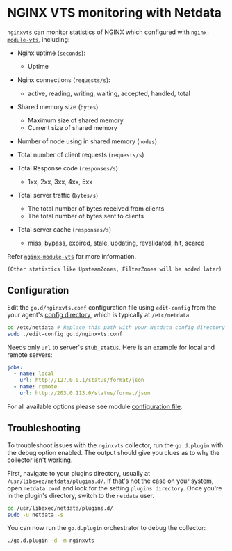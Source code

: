 <!--
title: "NGINX VTS monitoring"
custom_edit_url: https://github.com/netdata/go.d.plugin/edit/master/modules/nginxvts/README.md
sidebar_label: "NGINX VTS"
-->

# NGINX VTS monitoring with Netdata

`nginxvts` can monitor statistics of NGINX which configured
with [`nginx-module-vts`](https://github.com/vozlt/nginx-module-vts), including:

- Nginx uptime (`seconds`):
    - Uptime
- Nginx connections (`requests/s`):
    - active, reading, writing, waiting, accepted, handled, total

- Shared memory size (`bytes`)
    - Maximum size of shared memory
    - Current size of shared memory
- Number of node using in shared memory (`nodes`)

- Total number of client requests (`requests/s`)
- Total Response code (`responses/s`)
    - 1xx, 2xx, 3xx, 4xx, 5xx
- Total server traffic (`bytes/s`)
    - The total number of bytes received from clients
    - The total number of bytes sent to clients
- Total server cache (`responses/s`)
    - miss, bypass, expired, stale, updating, revalidated, hit, scarce

Refer [`nginx-module-vts`](https://github.com/vozlt/nginx-module-vts#json) for more information.

`(Other statistics like UpsteamZones, FilterZones will be added later)`

## Configuration

Edit the `go.d/nginxvts.conf` configuration file using `edit-config` from the your
agent's [config directory](https://learn.netdata.cloud/docs/configure/nodes), which is typically at `/etc/netdata`.

```bash
cd /etc/netdata # Replace this path with your Netdata config directory
sudo ./edit-config go.d/nginxvts.conf
```

Needs only `url` to server's `stub_status`. Here is an example for local and remote servers:

```yaml
jobs:
  - name: local
    url: http://127.0.0.1/status/format/json
  - name: remote
    url: http://203.0.113.0/status/format/json
```

For all available options please see
module [configuration file](https://github.com/netdata/go.d.plugin/blob/master/config/go.d/nginxvts.conf).

## Troubleshooting

To troubleshoot issues with the `nginxvts` collector, run the `go.d.plugin` with the debug option enabled. The output
should give you clues as to why the collector isn't working.

First, navigate to your plugins directory, usually at `/usr/libexec/netdata/plugins.d/`. If that's not the case on your
system, open `netdata.conf` and look for the setting `plugins directory`. Once you're in the plugin's directory, switch
to the `netdata` user.

```bash
cd /usr/libexec/netdata/plugins.d/
sudo -u netdata -s
```

You can now run the `go.d.plugin` orchestrator to debug the collector:

```bash
./go.d.plugin -d -m nginxvts
```
